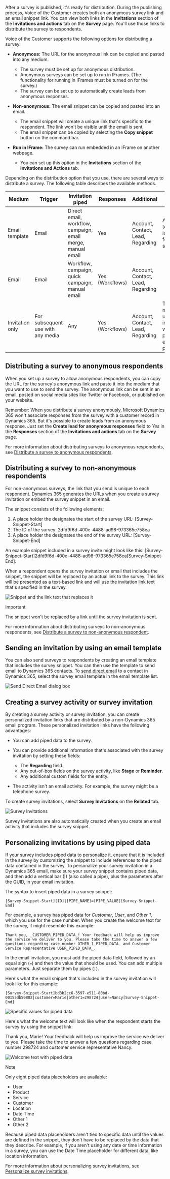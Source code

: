 After a survey is published, it's ready for distribution. During the publishing process, Voice of the Customer creates both an anonymous survey link and an email snippet link. You can view both links in the **Invitations** section of the **Invitations and actions** tab on the **Survey** page. You'll use those links to distribute the survey to respondents.

Voice of the Customer supports the following options for distributing a survey:

- **Anonymous:** The URL for the anonymous link can be copied and pasted into any medium.

    - The survey must be set up for anonymous distribution.
    - Anonymous surveys can be set up to run in IFrames. (The functionality for running in IFrames must be turned on for the survey.)
    - The survey can be set up to automatically create leads from anonymous responses.

- **Non-anonymous:** The email snippet can be copied and pasted into an email.

    - The email snippet will create a unique link that's specific to the respondent. The link won't be visible until the email is sent.
    - The email snippet can be copied by selecting the **Copy snippet** button on the command bar.

- **Run in IFrame:** The survey can run embedded in an IFrame on another webpage.

    - You can set up this option in the **Invitations** section of the **invitations and Actions** tab.

Depending on the distribution option that you use, there are several ways to distribute a survey. The following table describes the available methods.

| Medium | Trigger | Invitation piped | Responses | Additional | Notes |
|--------|---------|------------------|-----------|------------|-------|
| Email template | Email | Direct email, workflow, campaign, email merge, manual email | Yes | Account, Contact, Lead, Regarding | An email template is required for each survey. |
| Email | Email | Workflow, campaign, quick campaign, manual email | Yes (Workflows) | Account, Contact, Lead, Regarding | |
| Invitation only | For subsequent use with any media | Any | Yes (Workflows) | Account, Contact, Lead, Regarding | This method is useful for integration with third-party email providers. |

## Distributing a survey to anonymous respondents

When you set up a survey to allow anonymous respondents, you can copy the URL for the survey's anonymous link and paste it into the medium that you want to use to send the survey. The anonymous link can be sent in an email, posted on social media sites like Twitter or Facebook, or published on your website.

Remember: When you distribute a survey anonymously, Microsoft Dynamics 365 won't associate responses from the survey with a customer record in Dynamics 365. But it's possible to create leads from an anonymous response. Just set the **Create lead for anonymous responses** field to *Yes* in the **Responses** section of the **Invitations and actions** tab on the **Survey** page.

For more information about distributing surveys to anonymous respondents, see [Distribute a survey to anonymous respondents](https://docs.microsoft.com/dynamics365/customer-engagement/voice-of-customer/distribute-survey#distribute-a-survey-to-anonymous-respondents).

## Distributing a survey to non-anonymous respondents

For non-anonymous surveys, the link that you send is unique to each respondent. Dynamics 365 generates the URLs when you create a survey invitation or embed the survey snippet in an email.

The snippet consists of the following elements:

1. A place holder the designates the start of the survey URL: [Survey-Snippet-Start]
2. The ID of the survey:  2dfd9f6d-400e-4488-ad98-973365e758ea 
3. A place holder the designates the end of the survey URL: [Survey-Snippet-End]  

An example snippet included in a survey invite might look like this: [Survey-Snippet-Start]2dfd9f6d-400e-4488-ad98-973365e758ea[Survey-Snippet-End].  

When a respondent opens the survey invitation or email that includes the snippet, the snippet will be replaced by an actual link to the survey. This link will be presented as a text-based link and will use the invitation link text that's specified in the survey.

![Snippet and the link text that replaces it](../media/DA-Unit1-1.png)

> [!IMPORTANT]
> The snippet won't be replaced by a link until the survey invitation is sent.

For more information about distributing surveys to non-anonymous respondents, see [Distribute a survey to non-anonymous respondent](https://docs.microsoft.com/dynamics365/customer-engagement/voice-of-customer/distribute-survey#distribute-a-survey-to-non-anonymous-respondents).

## Sending an invitation by using an email template

You can also send surveys to respondents by creating an email template that includes the survey snippet. You can then use the template to send email to Dynamics 365 contacts. To [send direct email](https://docs.microsoft.com/dynamics365/customer-engagement/basics/send-bulk-email-customers) to a contact in Dynamics 365, select the survey email template in the email template list.

![Send Direct Email dialog box](../media/DA-Unit1-2.png)

## Creating a survey activity or survey invitation

By creating a survey activity or survey invitation, you can create personalized invitation links that are distributed by a non-Dynamics 365 email program. These personalized invitation links have the following advantages:

- You can add piped data to the survey.
- You can provide additional information that's associated with the survey invitation by setting these fields:

    - The **Regarding** field.
    - Any out-of-box fields on the survey activity, like **Stage** or **Reminder**.
    - Any additional custom fields for the entity.

- The activity isn't an email activity. For example, the survey might be a telephone survey.

To create survey invitations, select **Survey Invitations** on the **Related** tab.

![Survey Invitations](../media/DA-Unit1-3.png)

Survey invitations are also automatically created when you create an email activity that includes the survey snippet.

## Personalizing invitations by using piped data

If your survey includes piped data to personalize it, ensure that it is included in the survey by customizing the snippet to include references to the piped data contained in the survey.  To personalize your survey invitation in a Dynamics 365 email, make sure your survey snippet contains piped data, and then add a vertical bar (|) (also called a pipe), plus the parameters after the GUID, in your email invitation.

The syntax to insert piped data in a survey snippet:

`[Survey-Snippet-Start][ID]|[PIPE_NAME]=[PIPE_VALUE][Survey-Snippet-End]`

For example, a survey has piped data for *Customer*, *User*, and *Other 1*, which you use for the case number. When you create the welcome text for the survey, it might resemble this example:

`Thank you, _CUSTOMER_PIPED_DATA_! Your feedback will help us improve the service we deliver to you. Please take the time to answer a few questions regarding case number OTHER_1_PIPED_DATA_ and Customer Service Representative USER_PIPED_DATA_.`

In the email invitation, you must add the piped data field, followed by an equal sign (`=`) and then the value that should be used. You can add multiple parameters. Just separate them by pipes (`|`).

Here's what the email snippet that's included in the survey invitation will look like for this example:

`[Survey-Snippet-Start]bd3b2cc6-3597-e511-80bd-00155db50802|customer=Marie|other1=298724|user=Nancy[Survey-Snippet-End]`

![Specific values for piped data](../media/DA-Unit1-4.png)

Here's what the welcome text will look like when the respondent starts the survey by using the snippet link:

Thank you, Marie! Your feedback will help us improve the service we deliver to you. Please take the time to answer a few questions regarding case number 298724 and customer service representative Nancy.

![Welcome text with piped data](../media/DA-Unit1-5.png)

> [!NOTE] 
> Only eight piped data placeholders are available:
>
> - User
> - Product
> - Service
> - Customer
> - Location
> - Date Time
> - Other 1
> - Other 2
>
> Because piped data placeholders aren't tied to specific data until the values are defined in the snippet, they don't have to be replaced by the data that they describe. For example, if you aren't using any date or time information in a survey, you can use the Date Time placeholder for different data, like location information.

For more information about personalizing survey invitations, see [Personalize survey invitations](https://docs.microsoft.com/dynamics365/customer-engagement/voice-of-customer/distribute-survey#personalize-survey-invitations).
